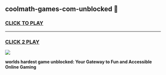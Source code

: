 
## coolmath-games-com-unblocked 👋
<h3>
<a href="https://premium.freeplayer.one?title=coolmath-games-com-unblocked&ref=14F">CLICK TO PLAY</a></h3>
<hr>

<h3>
<a href="https://premium.freeplayer.one?title=coolmath-games-com-unblocked&ref=14F">CLICK 2 PLAY</a>
  
</h3>

<a href="https://premium.freeplayer.one?title=coolmath-games-com-unblocked&ref=12F/"><img src="https://clearcache.store/games.png"></a>


**worlds hardest game unblocked: Your Gateway to Fun and Accessible Online Gaming**
